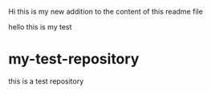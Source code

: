 Hi this is my new addition to the content of this readme file


hello this is my test

# my-test-repository
this is a test repository

